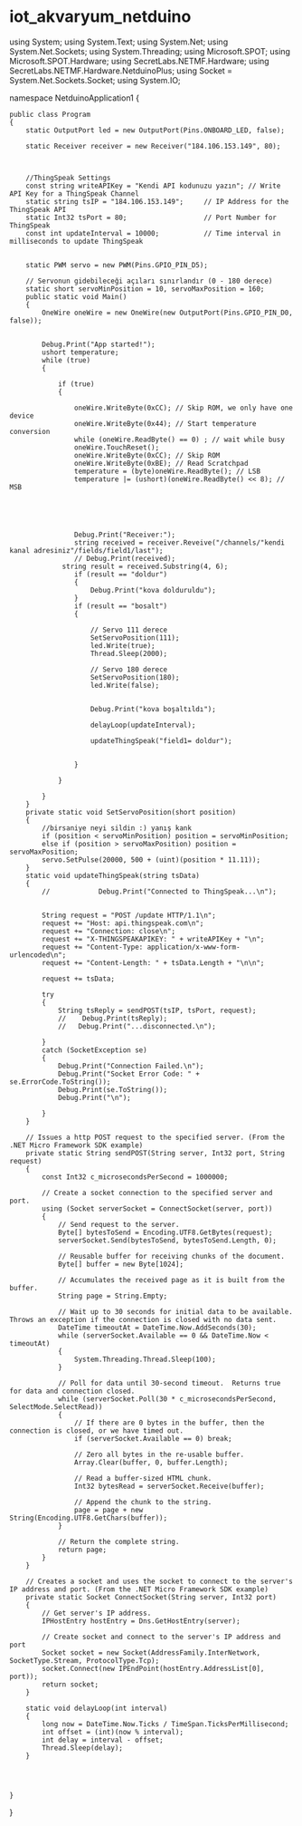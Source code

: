 iot_akvaryum_netduino
=====================
using System;
using System.Text;
using System.Net;
using System.Net.Sockets;
using System.Threading;
using Microsoft.SPOT;
using Microsoft.SPOT.Hardware;
using SecretLabs.NETMF.Hardware;
using SecretLabs.NETMF.Hardware.NetduinoPlus;
using Socket = System.Net.Sockets.Socket;
using System.IO;


namespace NetduinoApplication1
{


    public class Program
    {
        static OutputPort led = new OutputPort(Pins.ONBOARD_LED, false);

        static Receiver receiver = new Receiver("184.106.153.149", 80);



        //ThingSpeak Settings
        const string writeAPIKey = "Kendi API kodunuzu yazın"; // Write API Key for a ThingSpeak Channel
        static string tsIP = "184.106.153.149";     // IP Address for the ThingSpeak API
        static Int32 tsPort = 80;                   // Port Number for ThingSpeak
        const int updateInterval = 10000;           // Time interval in milliseconds to update ThingSpeak 


        static PWM servo = new PWM(Pins.GPIO_PIN_D5);

        // Servonun gidebileceği açıları sınırlandır (0 - 180 derece)
        static short servoMinPosition = 10, servoMaxPosition = 160;
        public static void Main()
        {
            OneWire oneWire = new OneWire(new OutputPort(Pins.GPIO_PIN_D0, false));


            Debug.Print("App started!");
            ushort temperature;
            while (true)
            {
                
                if (true)
                {
                    
                    oneWire.WriteByte(0xCC); // Skip ROM, we only have one device
                    oneWire.WriteByte(0x44); // Start temperature conversion
                    while (oneWire.ReadByte() == 0) ; // wait while busy
                    oneWire.TouchReset();
                    oneWire.WriteByte(0xCC); // Skip ROM
                    oneWire.WriteByte(0xBE); // Read Scratchpad
                    temperature = (byte)oneWire.ReadByte(); // LSB
                    temperature |= (ushort)(oneWire.ReadByte() << 8); // MSB
                    

                    
                   

                    Debug.Print("Receiver:");
                    string received = receiver.Reveive("/channels/"kendi kanal adresiniz"/fields/field1/last");
                    // Debug.Print(received);
                 string result = received.Substring(4, 6);
                    if (result == "doldur")
                    {
                        Debug.Print("kova dolduruldu");
                    }
                    if (result == "bosalt")
                    {

                        // Servo 111 derece
                        SetServoPosition(111);
                        led.Write(true);
                        Thread.Sleep(2000);

                        // Servo 180 derece
                        SetServoPosition(180);
                        led.Write(false);
                       
                        
                        Debug.Print("kova boşaltıldı");

                        delayLoop(updateInterval);

                        updateThingSpeak("field1= doldur");


                    }
        
                }

            }
        }
        private static void SetServoPosition(short position)
        {
            //birsaniye neyi sildin :) yanış kank 
            if (position < servoMinPosition) position = servoMinPosition;
            else if (position > servoMaxPosition) position = servoMaxPosition;
            servo.SetPulse(20000, 500 + (uint)(position * 11.11));
        }
        static void updateThingSpeak(string tsData)
        {
            //            Debug.Print("Connected to ThingSpeak...\n");


            String request = "POST /update HTTP/1.1\n";
            request += "Host: api.thingspeak.com\n";
            request += "Connection: close\n";
            request += "X-THINGSPEAKAPIKEY: " + writeAPIKey + "\n";
            request += "Content-Type: application/x-www-form-urlencoded\n";
            request += "Content-Length: " + tsData.Length + "\n\n";

            request += tsData;

            try
            {
                String tsReply = sendPOST(tsIP, tsPort, request);
                //    Debug.Print(tsReply);
                //   Debug.Print("...disconnected.\n");

            }
            catch (SocketException se)
            {
                Debug.Print("Connection Failed.\n");
                Debug.Print("Socket Error Code: " + se.ErrorCode.ToString());
                Debug.Print(se.ToString());
                Debug.Print("\n");

            }
        }

        // Issues a http POST request to the specified server. (From the .NET Micro Framework SDK example)
        private static String sendPOST(String server, Int32 port, String request)
        {
            const Int32 c_microsecondsPerSecond = 1000000;

            // Create a socket connection to the specified server and port.
            using (Socket serverSocket = ConnectSocket(server, port))
            {
                // Send request to the server.
                Byte[] bytesToSend = Encoding.UTF8.GetBytes(request);
                serverSocket.Send(bytesToSend, bytesToSend.Length, 0);

                // Reusable buffer for receiving chunks of the document.
                Byte[] buffer = new Byte[1024];

                // Accumulates the received page as it is built from the buffer.
                String page = String.Empty;

                // Wait up to 30 seconds for initial data to be available.  Throws an exception if the connection is closed with no data sent.
                DateTime timeoutAt = DateTime.Now.AddSeconds(30);
                while (serverSocket.Available == 0 && DateTime.Now < timeoutAt)
                {
                    System.Threading.Thread.Sleep(100);
                }

                // Poll for data until 30-second timeout.  Returns true for data and connection closed.
                while (serverSocket.Poll(30 * c_microsecondsPerSecond, SelectMode.SelectRead))
                {
                    // If there are 0 bytes in the buffer, then the connection is closed, or we have timed out.
                    if (serverSocket.Available == 0) break;

                    // Zero all bytes in the re-usable buffer.
                    Array.Clear(buffer, 0, buffer.Length);

                    // Read a buffer-sized HTML chunk.
                    Int32 bytesRead = serverSocket.Receive(buffer);

                    // Append the chunk to the string.
                    page = page + new String(Encoding.UTF8.GetChars(buffer));
                }

                // Return the complete string.
                return page;
            }
        }

        // Creates a socket and uses the socket to connect to the server's IP address and port. (From the .NET Micro Framework SDK example)
        private static Socket ConnectSocket(String server, Int32 port)
        {
            // Get server's IP address.
            IPHostEntry hostEntry = Dns.GetHostEntry(server);

            // Create socket and connect to the server's IP address and port
            Socket socket = new Socket(AddressFamily.InterNetwork, SocketType.Stream, ProtocolType.Tcp);
            socket.Connect(new IPEndPoint(hostEntry.AddressList[0], port));
            return socket;
        }

        static void delayLoop(int interval)
        {
            long now = DateTime.Now.Ticks / TimeSpan.TicksPerMillisecond;
            int offset = (int)(now % interval);
            int delay = interval - offset;
            Thread.Sleep(delay);
        }




    }
}

